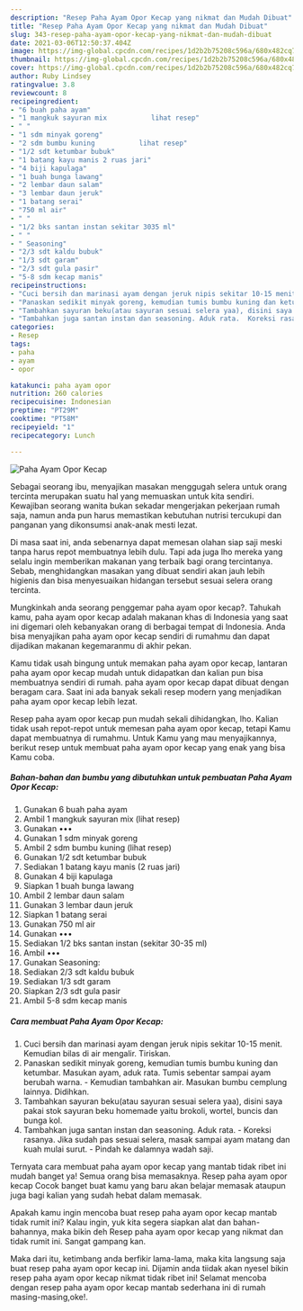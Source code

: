 ```yaml
---
description: "Resep Paha Ayam Opor Kecap yang nikmat dan Mudah Dibuat"
title: "Resep Paha Ayam Opor Kecap yang nikmat dan Mudah Dibuat"
slug: 343-resep-paha-ayam-opor-kecap-yang-nikmat-dan-mudah-dibuat
date: 2021-03-06T12:50:37.404Z
image: https://img-global.cpcdn.com/recipes/1d2b2b75208c596a/680x482cq70/paha-ayam-opor-kecap-foto-resep-utama.jpg
thumbnail: https://img-global.cpcdn.com/recipes/1d2b2b75208c596a/680x482cq70/paha-ayam-opor-kecap-foto-resep-utama.jpg
cover: https://img-global.cpcdn.com/recipes/1d2b2b75208c596a/680x482cq70/paha-ayam-opor-kecap-foto-resep-utama.jpg
author: Ruby Lindsey
ratingvalue: 3.8
reviewcount: 8
recipeingredient:
- "6 buah paha ayam"
- "1 mangkuk sayuran mix           lihat resep"
- " "
- "1 sdm minyak goreng"
- "2 sdm bumbu kuning           lihat resep"
- "1/2 sdt ketumbar bubuk"
- "1 batang kayu manis 2 ruas jari"
- "4 biji kapulaga"
- "1 buah bunga lawang"
- "2 lembar daun salam"
- "3 lembar daun jeruk"
- "1 batang serai"
- "750 ml air"
- " "
- "1/2 bks santan instan sekitar 3035 ml"
- " "
- " Seasoning"
- "2/3 sdt kaldu bubuk"
- "1/3 sdt garam"
- "2/3 sdt gula pasir"
- "5-8 sdm kecap manis"
recipeinstructions:
- "Cuci bersih dan marinasi ayam dengan jeruk nipis sekitar 10-15 menit. Kemudian bilas di air mengalir. Tiriskan."
- "Panaskan sedikit minyak goreng, kemudian tumis bumbu kuning dan ketumbar. Masukan ayam, aduk rata. Tumis sebentar sampai ayam berubah warna.  Kemudian tambahkan air. Masukan bumbu cemplung lainnya. Didihkan."
- "Tambahkan sayuran beku(atau sayuran sesuai selera yaa), disini saya pakai stok sayuran beku homemade yaitu brokoli, wortel, buncis dan bunga kol."
- "Tambahkan juga santan instan dan seasoning. Aduk rata.  Koreksi rasanya. Jika sudah pas sesuai selera, masak sampai ayam matang dan kuah mulai surut.  Pindah ke dalamnya wadah saji."
categories:
- Resep
tags:
- paha
- ayam
- opor

katakunci: paha ayam opor 
nutrition: 260 calories
recipecuisine: Indonesian
preptime: "PT29M"
cooktime: "PT58M"
recipeyield: "1"
recipecategory: Lunch

---
```



![Paha Ayam Opor Kecap](https://img-global.cpcdn.com/recipes/1d2b2b75208c596a/680x482cq70/paha-ayam-opor-kecap-foto-resep-utama.jpg)

Sebagai seorang ibu, menyajikan masakan menggugah selera untuk orang tercinta merupakan suatu hal yang memuaskan untuk kita sendiri. Kewajiban seorang  wanita bukan sekadar mengerjakan pekerjaan rumah saja, namun anda pun harus memastikan kebutuhan nutrisi tercukupi dan panganan yang dikonsumsi anak-anak mesti lezat.

Di masa  saat ini, anda sebenarnya dapat memesan olahan siap saji meski tanpa harus repot membuatnya lebih dulu. Tapi ada juga lho mereka yang selalu ingin memberikan makanan yang terbaik bagi orang tercintanya. Sebab, menghidangkan masakan yang dibuat sendiri akan jauh lebih higienis dan bisa menyesuaikan hidangan tersebut sesuai selera orang tercinta. 



Mungkinkah anda seorang penggemar paha ayam opor kecap?. Tahukah kamu, paha ayam opor kecap adalah makanan khas di Indonesia yang saat ini digemari oleh kebanyakan orang di berbagai tempat di Indonesia. Anda bisa menyajikan paha ayam opor kecap sendiri di rumahmu dan dapat dijadikan makanan kegemaranmu di akhir pekan.

Kamu tidak usah bingung untuk memakan paha ayam opor kecap, lantaran paha ayam opor kecap mudah untuk didapatkan dan kalian pun bisa membuatnya sendiri di rumah. paha ayam opor kecap dapat dibuat dengan beragam cara. Saat ini ada banyak sekali resep modern yang menjadikan paha ayam opor kecap lebih lezat.

Resep paha ayam opor kecap pun mudah sekali dihidangkan, lho. Kalian tidak usah repot-repot untuk memesan paha ayam opor kecap, tetapi Kamu dapat membuatnya di rumahmu. Untuk Kamu yang mau menyajikannya, berikut resep untuk membuat paha ayam opor kecap yang enak yang bisa Kamu coba.

<!--inarticleads1-->

##### Bahan-bahan dan bumbu yang dibutuhkan untuk pembuatan Paha Ayam Opor Kecap:

1. Gunakan 6 buah paha ayam
1. Ambil 1 mangkuk sayuran mix           (lihat resep)
1. Gunakan  •••
1. Gunakan 1 sdm minyak goreng
1. Ambil 2 sdm bumbu kuning           (lihat resep)
1. Gunakan 1/2 sdt ketumbar bubuk
1. Sediakan 1 batang kayu manis (2 ruas jari)
1. Gunakan 4 biji kapulaga
1. Siapkan 1 buah bunga lawang
1. Ambil 2 lembar daun salam
1. Gunakan 3 lembar daun jeruk
1. Siapkan 1 batang serai
1. Gunakan 750 ml air
1. Gunakan  •••
1. Sediakan 1/2 bks santan instan (sekitar 30-35 ml)
1. Ambil  •••
1. Gunakan  Seasoning:
1. Sediakan 2/3 sdt kaldu bubuk
1. Sediakan 1/3 sdt garam
1. Siapkan 2/3 sdt gula pasir
1. Ambil 5-8 sdm kecap manis




<!--inarticleads2-->

##### Cara membuat Paha Ayam Opor Kecap:

1. Cuci bersih dan marinasi ayam dengan jeruk nipis sekitar 10-15 menit. Kemudian bilas di air mengalir. Tiriskan.
1. Panaskan sedikit minyak goreng, kemudian tumis bumbu kuning dan ketumbar. Masukan ayam, aduk rata. Tumis sebentar sampai ayam berubah warna.  - Kemudian tambahkan air. Masukan bumbu cemplung lainnya. Didihkan.
1. Tambahkan sayuran beku(atau sayuran sesuai selera yaa), disini saya pakai stok sayuran beku homemade yaitu brokoli, wortel, buncis dan bunga kol.
1. Tambahkan juga santan instan dan seasoning. Aduk rata.  - Koreksi rasanya. Jika sudah pas sesuai selera, masak sampai ayam matang dan kuah mulai surut.  - Pindah ke dalamnya wadah saji.




Ternyata cara membuat paha ayam opor kecap yang mantab tidak ribet ini mudah banget ya! Semua orang bisa memasaknya. Resep paha ayam opor kecap Cocok banget buat kamu yang baru akan belajar memasak ataupun juga bagi kalian yang sudah hebat dalam memasak.

Apakah kamu ingin mencoba buat resep paha ayam opor kecap mantab tidak rumit ini? Kalau ingin, yuk kita segera siapkan alat dan bahan-bahannya, maka bikin deh Resep paha ayam opor kecap yang nikmat dan tidak rumit ini. Sangat gampang kan. 

Maka dari itu, ketimbang anda berfikir lama-lama, maka kita langsung saja buat resep paha ayam opor kecap ini. Dijamin anda tiidak akan nyesel bikin resep paha ayam opor kecap nikmat tidak ribet ini! Selamat mencoba dengan resep paha ayam opor kecap mantab sederhana ini di rumah masing-masing,oke!.


